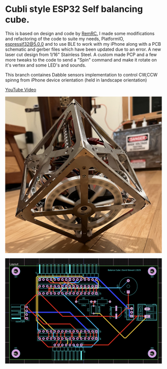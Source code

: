 # Cubli style ESP32 Self balancing cube.

This is based on design and code by [RemRC.](https://github.com/remrc/Self-Balancing-Cube/blob/main/README.md)
I made some modifications and refactoring of the code to suite my needs, PlatformIO, espressif32@5.0.0 and to use BLE to work with my iPhone along with a PCB schematic and gerber files which have been updated due to an error. A new laser cut design from 1/16" Stainless Steel. A custom made PCP and a few more tweaks to the code to send a "Spin" command and make it rotate on it's vertex and some LED's and sounds.

This branch containes Dabble sensors implementation to control CW,CCW spinng from iPhone device orientation (held in landscape orientation)

[YouTube Video](https://youtu.be/8PgxoO3G0Uw?si=-hIFl6_N7yUKP_Ou)

![ESP32 Cube balancing on vertex.](https://github.com/metanurb21/cubli/blob/main/images/Cubli.jpg)

![ESP32 cube controller schematic.](https://github.com/metanurb21/cubli/blob/main/images/bb-schematic.png)
